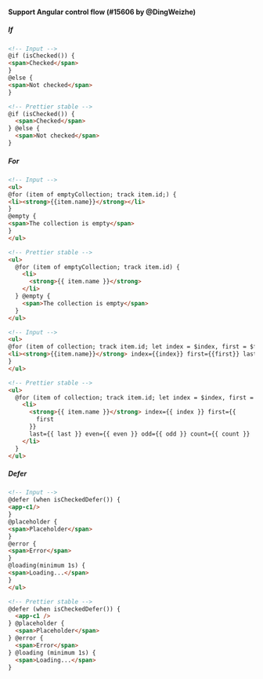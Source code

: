 <!--

1. Choose a folder based on which language your PR is for.

   - For JavaScript, choose `javascript/` etc.
   - For TypeScript specific syntax, choose `typescript/`.
   - If your PR applies to multiple languages, such as TypeScript/Flow, choose one folder and mention which languages it applies to.

2. In your chosen folder, create a file with your PR number: `XXXX.md`. For example: `typescript/6728.md`.

3. Copy the content below and paste it in your new file.

4. Fill in a title, the PR number and your user name.

5. Optionally write a description. Many times it’s enough with just sample code.

6. Change ```jsx to your language. For example, ```yaml.

7. Change the `// Input` and `// Prettier` comments to the comment syntax of your language. For example, `# Input`.

8. Choose some nice input example code. Paste it along with the output before and after your PR.

-->

#### Support Angular control flow (#15606 by @DingWeizhe)

##### If

<!-- prettier-ignore -->
```html
<!-- Input -->
@if (isChecked()) {
<span>Checked</span>
}
@else {
<span>Not checked</span>
}

<!-- Prettier stable -->
@if (isChecked()) {
  <span>Checked</span>
} @else {
  <span>Not checked</span>
}
```

##### For

<!-- prettier-ignore -->
```html
<!-- Input -->
<ul>
@for (item of emptyCollection; track item.id;) {
<li><strong>{{item.name}}</strong></li>
}
@empty {
<span>The collection is empty</span>
}
</ul>

<!-- Prettier stable -->
<ul>
  @for (item of emptyCollection; track item.id) {
    <li>
      <strong>{{ item.name }}</strong>
    </li>
  } @empty {
    <span>The collection is empty</span>
  }
</ul>
```

<!-- prettier-ignore -->
```html
<!-- Input -->
<ul>
@for (item of collection; track item.id; let index = $index, first = $first; let last = $last, even = $even, odd = $odd; let count = $count) {
<li><strong>{{item.name}}</strong> index={{index}} first={{first}} last={{last}} even={{even}} odd={{odd}} count={{count}}</li>
}
</ul>

<!-- Prettier stable -->
<ul>
  @for (item of collection; track item.id; let index = $index, first = $first; let last = $last, even = $even, odd = $odd; let count = $count) {
    <li>
      <strong>{{ item.name }}</strong> index={{ index }} first={{
        first
      }}
      last={{ last }} even={{ even }} odd={{ odd }} count={{ count }}
    </li>
  }
</ul>
```

##### Defer

<!-- prettier-ignore -->
```html
<!-- Input -->
@defer (when isCheckedDefer()) {
<app-c1/>
}
@placeholder {
<span>Placeholder</span>
}
@error {
<span>Error</span>
}
@loading(minimum 1s) {
<span>Loading...</span>
}
</ul>

<!-- Prettier stable -->
@defer (when isCheckedDefer()) {
  <app-c1 />
} @placeholder {
  <span>Placeholder</span>
} @error {
  <span>Error</span>
} @loading (minimum 1s) {
  <span>Loading...</span>
}
```

